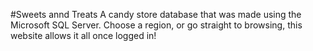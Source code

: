 #Sweets annd Treats
A candy store database that was made using the Microsoft SQL Server. Choose a region, or go straight to browsing, this website allows it all once logged in!
